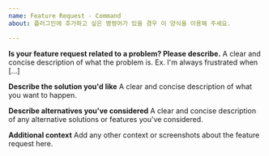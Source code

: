 ```yaml
---
name: Feature Request - Command
about: 플러그인에 추가하고 싶은 명령어가 있을 경우 이 양식을 이용해 주세요.

---
```


**Is your feature request related to a problem? Please describe.**
A clear and concise description of what the problem is. Ex. I'm always frustrated when [...]

**Describe the solution you'd like**
A clear and concise description of what you want to happen.

**Describe alternatives you've considered**
A clear and concise description of any alternative solutions or features you've considered.

**Additional context**
Add any other context or screenshots about the feature request here.

